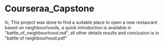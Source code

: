 # Courseraa_Capstone
hi,
This project was done to find a suitable place to open a new restaurant based on neighbourhoods, a quick introduction is available in "battle_of_neighbourhood.md", all other details results and conclusion is in "battle of neighbourhood.pdf"
